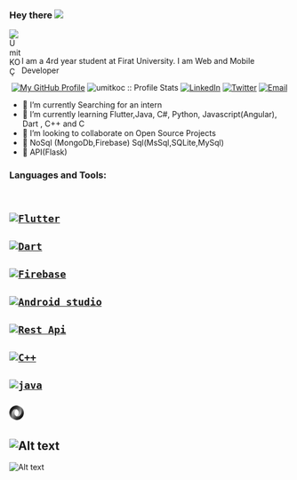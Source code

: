 ### Hey there <img src="https://media.giphy.com/media/hvRJCLFzcasrR4ia7z/giphy.gif" width="25px">



<a href="https://www.linkedin.com/in/mtkc/n">
  <img align="left" alt="Ümit KOÇ" width="22px" src="https://raw.githubusercontent.com/peterthehan/peterthehan/master/assets/linkedin.svg" />
</a>
<br />
<br />

I am a 4rd year student at Firat  University. I am  Web and Mobile Developer

<p align="center">
<a target="_blank" href="https://github.com/umitkoc"><img alt="My GitHub Profile" src="https://img.shields.io/github/followers/umitkoc?label=FOLLOW&style=flat"></a>
<img src="https://komarev.com/ghpvc/?username=umitkoc&color=orange" alt="umitkoc :: Profile Stats"></a>
<a href="https://www.linkedin.com/in/mtkc/" target="_blank"><img alt="LinkedIn" src="https://img.shields.io/badge/LinkedIn-@mtkc-blue?style=flat&logo=linkedin"></a>
<a href="https://twitter.com/bay_muhendis/" target="_blank"><img alt="Twitter" src="https://img.shields.io/badge/Twitter-bay_muhendis-lightblue?style=flat&logo=twitter"></a>
<a href="mailto:umitkoc.com@gmail.com" target="_blank"><img alt="Email" src="https://img.shields.io/badge/Email-umitkoc.com@gmail.com-yellowgreen?style=flat&logo=gmail"></a>
</p>

- 🔭 I’m currently Searching for an intern
- 🌱 I’m currently learning Flutter,Java, C#, Python, Javascript(Angular), Dart , C++ and C
- 👯 I’m looking to collaborate on Open Source Projects
- 🌱 NoSql (MongoDb,Firebase) Sql(MsSql,SQLite,MySql)
- 🌱 API(Flask)

### Languages and Tools:
[<code>
<img alt="Flutter" width="26px" src="https://img.icons8.com/color/48/000000/flutter.png" />
</code>](https://flutter.dev)
[<code>
<img alt="Dart" width="26px" src="https://img.icons8.com/color/48/000000/dart.png" />
</code>](https://dart.dev)
[<code>
<img alt="Firebase" width="26px" src="https://img.icons8.com/color/48/000000/firebase.png" />
</code>](https://firebase.google.com)
[<code>
<img alt="Android studio" width="26px" src="https://img.icons8.com/fluent/48/000000/android-os.png" />
</code>](https://developer.android.com/studio)
[<code>
<img alt="Rest Api" width="26px" src="https://img.icons8.com/nolan/64/api-settings.png" />
</code>](https://www.redhat.com/en/topics/api/what-is-a-rest-api)
[<code>
<img alt="C++" width="26px" src="https://img.icons8.com/color/48/000000/c-plus-plus-logo.png">
</code>](https://en.wikipedia.org/wiki/C%2B%2B)
[<code>
<img alt="java" width="26px" src="https://img.icons8.com/color/240/000000/java-coffee-cup-logo.png">
</code>](https://docs.oracle.com/en/java/)
[<code>
<img alt="json" width="26px" src="https://raw.githubusercontent.com/github/explore/80688e429a7d4ef2fca1e82350fe8e3517d3494d/topics/json/json.png">
</code>](https://www.json.org/json-en.html)
-----------------------------
<a href="https://github.com/umitkoc"></a>
![Alt text](https://wakatime.com/share/@umitkoc/4289ee34-033c-48b6-86a0-f14231159293.svg)
-----------------------------
<a href="https://github.com/umitkoc"></a>
![Alt text](https://wakatime.com/share/@umitkoc/1463f711-bb03-4b22-863b-c301118af508.svg)






